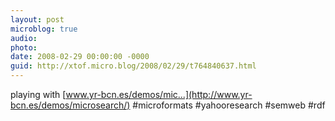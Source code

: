 ```yaml
---
layout: post
microblog: true
audio: 
photo: 
date: 2008-02-29 00:00:00 -0000
guid: http://xtof.micro.blog/2008/02/29/t764840637.html
---
```

playing with [www.yr-bcn.es/demos/mic...](http://www.yr-bcn.es/demos/microsearch/) #microformats #yahooresearch #semweb #rdf
